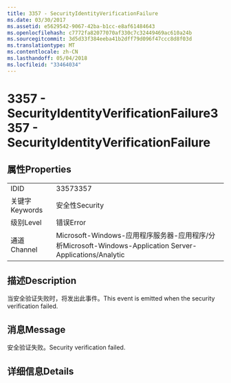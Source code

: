 ```yaml
---
title: 3357 - SecurityIdentityVerificationFailure
ms.date: 03/30/2017
ms.assetid: e5629542-9067-42ba-b1cc-e8af61484643
ms.openlocfilehash: c7772fa82077070af330c7c32449469ac610a24b
ms.sourcegitcommit: 3d5d33f384eeba41b2dff79d096f47ccc8d8f03d
ms.translationtype: MT
ms.contentlocale: zh-CN
ms.lasthandoff: 05/04/2018
ms.locfileid: "33464034"
---
```

# <a name="3357---securityidentityverificationfailure"></a><span data-ttu-id="7d883-102">3357 - SecurityIdentityVerificationFailure</span><span class="sxs-lookup"><span data-stu-id="7d883-102">3357 - SecurityIdentityVerificationFailure</span></span>
## <a name="properties"></a><span data-ttu-id="7d883-103">属性</span><span class="sxs-lookup"><span data-stu-id="7d883-103">Properties</span></span>  
  
|||  
|-|-|  
|<span data-ttu-id="7d883-104">ID</span><span class="sxs-lookup"><span data-stu-id="7d883-104">ID</span></span>|<span data-ttu-id="7d883-105">3357</span><span class="sxs-lookup"><span data-stu-id="7d883-105">3357</span></span>|  
|<span data-ttu-id="7d883-106">关键字</span><span class="sxs-lookup"><span data-stu-id="7d883-106">Keywords</span></span>|<span data-ttu-id="7d883-107">安全性</span><span class="sxs-lookup"><span data-stu-id="7d883-107">Security</span></span>|  
|<span data-ttu-id="7d883-108">级别</span><span class="sxs-lookup"><span data-stu-id="7d883-108">Level</span></span>|<span data-ttu-id="7d883-109">错误</span><span class="sxs-lookup"><span data-stu-id="7d883-109">Error</span></span>|  
|<span data-ttu-id="7d883-110">通道</span><span class="sxs-lookup"><span data-stu-id="7d883-110">Channel</span></span>|<span data-ttu-id="7d883-111">Microsoft-Windows-应用程序服务器-应用程序/分析</span><span class="sxs-lookup"><span data-stu-id="7d883-111">Microsoft-Windows-Application Server-Applications/Analytic</span></span>|  
  
## <a name="description"></a><span data-ttu-id="7d883-112">描述</span><span class="sxs-lookup"><span data-stu-id="7d883-112">Description</span></span>  
 <span data-ttu-id="7d883-113">当安全验证失败时，将发出此事件。</span><span class="sxs-lookup"><span data-stu-id="7d883-113">This event is emitted when the security verification failed.</span></span>  
  
## <a name="message"></a><span data-ttu-id="7d883-114">消息</span><span class="sxs-lookup"><span data-stu-id="7d883-114">Message</span></span>  
 <span data-ttu-id="7d883-115">安全验证失败。</span><span class="sxs-lookup"><span data-stu-id="7d883-115">Security verification failed.</span></span>  
  
## <a name="details"></a><span data-ttu-id="7d883-116">详细信息</span><span class="sxs-lookup"><span data-stu-id="7d883-116">Details</span></span>
